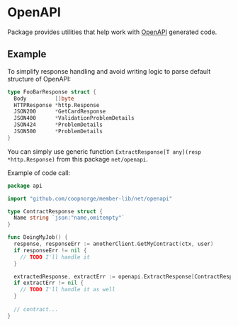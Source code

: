 <!-- markdownlint-disable-file MD009 -->
# OpenAPI

Package provides utilities that help work with
[OpenAPI](https://swagger.io/specification/) generated code.

## Example

To simplify response handling and avoid writing logic to parse default
structure of OpenAPI:

```go
type FooBarResponse struct {
  Body         []byte
  HTTPResponse *http.Response
  JSON200      *GetCardResponse
  JSON400      *ValidationProblemDetails
  JSON424      *ProblemDetails
  JSON500      *ProblemDetails
}
```

You can simply use generic
function `ExtractResponse[T any](resp *http.Response)` from this
package `net/openapi`.

Example of code call:
```go
package api

import "github.com/coopnorge/member-lib/net/openapi"

type ContractResponse struct {
  Name string `json:"name,omitempty"`
}

func DoingMyJob() {
  response, responseErr := anotherClient.GetMyContract(ctx, user)
  if responseErr != nil {
    // TODO I'll handle it
  }

  extractedResponse, extractErr := openapi.ExtractResponse[ContractResponse](response.HTTPResponse)
  if extractErr != nil {
    // TODO I'll handle it as well
  }
  
  // contract...
}
```
